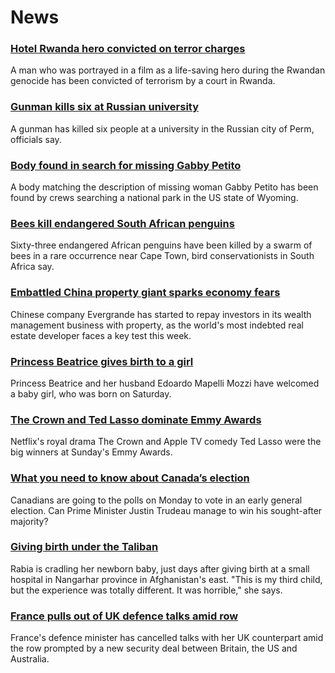 # News
### [Hotel Rwanda hero convicted on terror charges](https://www.bbc.com/news/world-africa-58624691)
A man who was portrayed in a film as a life-saving hero during the Rwandan genocide has been convicted of terrorism by a court in Rwanda.
### [Gunman kills six at Russian university](https://www.bbc.com/news/world-europe-58623160)
A gunman has killed six people at a university in the Russian city of Perm, officials say. 
### [Body found in search for missing Gabby Petito](https://www.bbc.com/news/world-us-canada-58620272)
A body matching the description of missing woman Gabby Petito has been found by crews searching a national park in the US state of Wyoming.
### [Bees kill endangered South African penguins](https://www.bbc.com/news/world-africa-58622482)
Sixty-three endangered African penguins have been killed by a swarm of bees in a rare occurrence near Cape Town, bird conservationists in South Africa say.
### [Embattled China property giant sparks economy fears](https://www.bbc.com/news/business-58579833)
Chinese company Evergrande has started to repay investors in its wealth management business with property, as the world's most indebted real estate developer faces a key test this week.
### [Princess Beatrice gives birth to a girl](https://www.bbc.com/news/uk-58627115)
Princess Beatrice and her husband Edoardo Mapelli Mozzi have welcomed a baby girl, who was born on Saturday.
### [The Crown and Ted Lasso dominate Emmy Awards](https://www.bbc.com/news/entertainment-arts-58620247)
Netflix's royal drama The Crown and Apple TV comedy Ted Lasso were the big winners at Sunday's Emmy Awards.
### [What you need to know about Canada’s election](https://www.bbc.com/news/world-us-canada-58573882)
Canadians are going to the polls on Monday to vote in an early general election. Can Prime Minister Justin Trudeau manage to win his sought-after majority? 
### [Giving birth under the Taliban](https://www.bbc.com/news/world-asia-58585323)
Rabia is cradling her newborn baby, just days after giving birth at a small hospital in Nangarhar province in Afghanistan's east. "This is my third child, but the experience was totally different. It was horrible," she says.
### [France pulls out of UK defence talks amid row](https://www.bbc.com/news/uk-58620220)
France's defence minister has cancelled talks with her UK counterpart amid the row prompted by a new security deal between Britain, the US and Australia.
